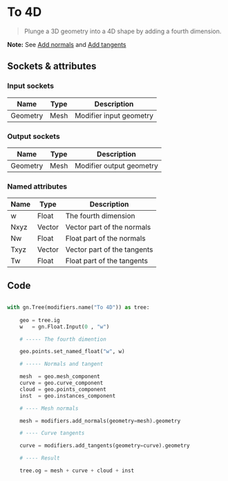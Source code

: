 # To 4D

> Plunge a 3D geometry into a 4D shape by adding a fourth dimension.

**Note:** See [Add normals](add_normals.md) and [Add tangents](add_tangents.md)

## Sockets & attributes

### Input sockets

| Name        | Type        | Description                                                           |
| ----------- | ----------- | --------------------------------------------------------------------- |
| Geometry    | Mesh        | Modifier input geometry                                               |

### Output sockets

| Name        | Type        | Description                                                           |
| ----------- | ----------- | --------------------------------------------------------------------- |
| Geometry    | Mesh        | Modifier output geometry                                              |

### Named attributes

| Name        | Type        | Description                                                           |
| ----------- | ----------- | --------------------------------------------------------------------- |
| w           | Float       | The fourth dimension                                                  |
| Nxyz        | Vector      | Vector part of the normals                                            |
| Nw          | Float       | Float part of the normals                                             |
| Txyz        | Vector      | Vector part of the tangents                                           |
| Tw          | Float       | Float part of the tangents                                           |


## Code

``` python

with gn.Tree(modifiers.name("To 4D")) as tree:
        
    geo = tree.ig
    w   = gn.Float.Input(0 , "w")

    # ----- The fourth dimention

    geo.points.set_named_float("w", w)

    # ----- Normals and tangent

    mesh  = geo.mesh_component
    curve = geo.curve_component
    cloud = geo.points_component
    inst  = geo.instances_component

    # ---- Mesh normals

    mesh = modifiers.add_normals(geometry=mesh).geometry

    # ---- Curve tangents

    curve = modifiers.add_tangents(geometry=curve).geometry

    # ---- Result

    tree.og = mesh + curve + cloud + inst

```

